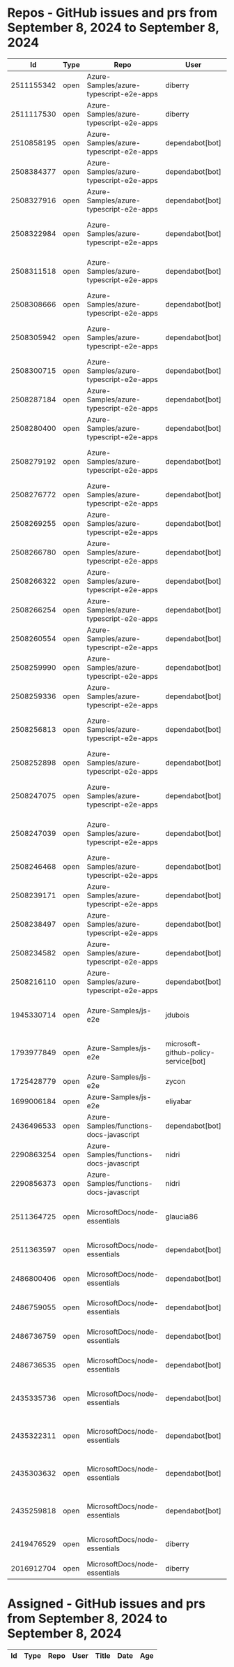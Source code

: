 # Repos - GitHub issues and prs from September 8, 2024 to September 8, 2024
|Id|Type|Repo|User|Title|Date|Age|
|--|--|--|--|--|--|--|
|2511155342|open|Azure-Samples/azure-typescript-e2e-apps|diberry| [Samples browser](https://api.github.com/repos/Azure-Samples/azure-typescript-e2e-apps/issues/702)|2024-09-06T20:33:08Z|2|
|2511117530|open|Azure-Samples/azure-typescript-e2e-apps|diberry| [Remove cli-openai](https://api.github.com/repos/Azure-Samples/azure-typescript-e2e-apps/issues/701)|2024-09-06T20:04:06Z|2|
|2510858195|open|Azure-Samples/azure-typescript-e2e-apps|dependabot[bot]| [Bump debug from 2.6.9 to 4.3.7 in /e2e-expressjs-default](https://api.github.com/repos/Azure-Samples/azure-typescript-e2e-apps/issues/700)|2024-09-06T17:02:58Z|2|
|2508384377|open|Azure-Samples/azure-typescript-e2e-apps|dependabot[bot]| [Bump @types/node from 18.19.50 to 22.5.4 in /api-functions-v4-triggers](https://api.github.com/repos/Azure-Samples/azure-typescript-e2e-apps/issues/699)|2024-09-05T17:43:04Z|3|
|2508327916|open|Azure-Samples/azure-typescript-e2e-apps|dependabot[bot]| [Bump @types/node from 20.16.5 to 22.5.4 in /quickstarts/service-bus/ts](https://api.github.com/repos/Azure-Samples/azure-typescript-e2e-apps/issues/698)|2024-09-05T17:10:12Z|3|
|2508322984|open|Azure-Samples/azure-typescript-e2e-apps|dependabot[bot]| [Bump @types/node from 16.18.108 to 22.5.4 in /api-functions-v4-cosmos-db-no-sql](https://api.github.com/repos/Azure-Samples/azure-typescript-e2e-apps/issues/697)|2024-09-05T17:07:16Z|3|
|2508311518|open|Azure-Samples/azure-typescript-e2e-apps|dependabot[bot]| [Bump @types/node from 20.16.5 to 22.5.4 in /quickstarts/azure-openai-assistants/ts](https://api.github.com/repos/Azure-Samples/azure-typescript-e2e-apps/issues/696)|2024-09-05T17:00:55Z|3|
|2508308666|open|Azure-Samples/azure-typescript-e2e-apps|dependabot[bot]| [Bump @types/node from 18.19.50 to 22.5.4 in /api-expressjs-openapi-azuresql](https://api.github.com/repos/Azure-Samples/azure-typescript-e2e-apps/issues/695)|2024-09-05T16:59:26Z|3|
|2508305942|open|Azure-Samples/azure-typescript-e2e-apps|dependabot[bot]| [Bump @types/node from 18.15.10 to 22.5.4 in /api-functions-v4-azure-resource-management](https://api.github.com/repos/Azure-Samples/azure-typescript-e2e-apps/issues/694)|2024-09-05T16:57:54Z|3|
|2508300715|open|Azure-Samples/azure-typescript-e2e-apps|dependabot[bot]| [Bump @types/node from 18.19.50 to 22.5.4 in /api-functions-v4](https://api.github.com/repos/Azure-Samples/azure-typescript-e2e-apps/issues/693)|2024-09-05T16:55:01Z|3|
|2508287184|open|Azure-Samples/azure-typescript-e2e-apps|dependabot[bot]| [Bump @types/node from 20.16.5 to 22.5.4](https://api.github.com/repos/Azure-Samples/azure-typescript-e2e-apps/issues/692)|2024-09-05T16:48:27Z|3|
|2508280400|open|Azure-Samples/azure-typescript-e2e-apps|dependabot[bot]| [Bump @types/node from 16.18.108 to 22.5.4 in /api-functions-v3](https://api.github.com/repos/Azure-Samples/azure-typescript-e2e-apps/issues/691)|2024-09-05T16:44:30Z|3|
|2508279192|open|Azure-Samples/azure-typescript-e2e-apps|dependabot[bot]| [Bump @types/node from 18.19.50 to 22.5.4 in /api-function-v4-mongodb-mongo](https://api.github.com/repos/Azure-Samples/azure-typescript-e2e-apps/issues/690)|2024-09-05T16:43:47Z|3|
|2508276772|open|Azure-Samples/azure-typescript-e2e-apps|dependabot[bot]| [Bump @types/node from 20.16.5 to 22.5.4 in /sdk-azure-openai](https://api.github.com/repos/Azure-Samples/azure-typescript-e2e-apps/issues/689)|2024-09-05T16:42:26Z|3|
|2508269255|open|Azure-Samples/azure-typescript-e2e-apps|dependabot[bot]| [Bump @types/node from 18.19.50 to 22.5.4 in /app-react-vite](https://api.github.com/repos/Azure-Samples/azure-typescript-e2e-apps/issues/688)|2024-09-05T16:38:25Z|3|
|2508266780|open|Azure-Samples/azure-typescript-e2e-apps|dependabot[bot]| [Bump @types/node from 20.16.5 to 22.5.4 in /lib-azure-sql](https://api.github.com/repos/Azure-Samples/azure-typescript-e2e-apps/issues/687)|2024-09-05T16:37:14Z|3|
|2508266322|open|Azure-Samples/azure-typescript-e2e-apps|dependabot[bot]| [Bump @types/node from 18.19.50 to 22.5.4 in /api-inmemory](https://api.github.com/repos/Azure-Samples/azure-typescript-e2e-apps/issues/686)|2024-09-05T16:36:58Z|3|
|2508266254|open|Azure-Samples/azure-typescript-e2e-apps|dependabot[bot]| [Bump @types/node from 18.19.50 to 22.5.4 in /api-functions-v4-upload-file](https://api.github.com/repos/Azure-Samples/azure-typescript-e2e-apps/issues/685)|2024-09-05T16:36:56Z|3|
|2508260554|open|Azure-Samples/azure-typescript-e2e-apps|dependabot[bot]| [Bump @types/node from 20.16.5 to 22.5.4 in /lib-util](https://api.github.com/repos/Azure-Samples/azure-typescript-e2e-apps/issues/684)|2024-09-05T16:33:47Z|3|
|2508259990|open|Azure-Samples/azure-typescript-e2e-apps|dependabot[bot]| [Bump @types/node from 20.16.5 to 22.5.4 in /lib-openai](https://api.github.com/repos/Azure-Samples/azure-typescript-e2e-apps/issues/683)|2024-09-05T16:33:27Z|3|
|2508259336|open|Azure-Samples/azure-typescript-e2e-apps|dependabot[bot]| [Bump @types/node from 16.18.108 to 22.5.4 in /api-functions-v3-mongoose](https://api.github.com/repos/Azure-Samples/azure-typescript-e2e-apps/issues/682)|2024-09-05T16:33:12Z|3|
|2508256813|open|Azure-Samples/azure-typescript-e2e-apps|dependabot[bot]| [Bump @types/node from 18.16.19 to 22.5.4 in /api-functions-v4-typescript-original](https://api.github.com/repos/Azure-Samples/azure-typescript-e2e-apps/issues/681)|2024-09-05T16:31:48Z|3|
|2508252898|open|Azure-Samples/azure-typescript-e2e-apps|dependabot[bot]| [Bump @types/node from 14.18.63 to 22.5.4 in /api-functions-v3-upload-file](https://api.github.com/repos/Azure-Samples/azure-typescript-e2e-apps/issues/680)|2024-09-05T16:29:38Z|3|
|2508247075|open|Azure-Samples/azure-typescript-e2e-apps|dependabot[bot]| [Bump @types/node from 18.19.50 to 22.5.4 in /api-functions-v4-upload-file-by-trigger](https://api.github.com/repos/Azure-Samples/azure-typescript-e2e-apps/issues/679)|2024-09-05T16:27:39Z|3|
|2508247039|open|Azure-Samples/azure-typescript-e2e-apps|dependabot[bot]| [Bump @types/node from 18.19.50 to 22.5.4 in /api-expressjs-openapi-inmemory](https://api.github.com/repos/Azure-Samples/azure-typescript-e2e-apps/issues/678)|2024-09-05T16:27:38Z|3|
|2508246468|open|Azure-Samples/azure-typescript-e2e-apps|dependabot[bot]| [Bump @types/node from 20.16.5 to 22.5.4 in /lib-storage](https://api.github.com/repos/Azure-Samples/azure-typescript-e2e-apps/issues/677)|2024-09-05T16:27:19Z|3|
|2508239171|open|Azure-Samples/azure-typescript-e2e-apps|dependabot[bot]| [Bump @types/node from 16.18.108 to 22.5.4 in /api-functions-v4-mongoose](https://api.github.com/repos/Azure-Samples/azure-typescript-e2e-apps/issues/676)|2024-09-05T16:23:46Z|3|
|2508238497|open|Azure-Samples/azure-typescript-e2e-apps|dependabot[bot]| [Bump @types/node from 20.16.5 to 22.5.4 in /lib](https://api.github.com/repos/Azure-Samples/azure-typescript-e2e-apps/issues/675)|2024-09-05T16:23:24Z|3|
|2508234582|open|Azure-Samples/azure-typescript-e2e-apps|dependabot[bot]| [Bump @types/node from 18.19.50 to 22.5.4 in /api](https://api.github.com/repos/Azure-Samples/azure-typescript-e2e-apps/issues/674)|2024-09-05T16:21:13Z|3|
|2508216110|open|Azure-Samples/azure-typescript-e2e-apps|dependabot[bot]| [Bump @types/node from 18.19.50 to 22.5.4 in /app-react-vite-openai-chat](https://api.github.com/repos/Azure-Samples/azure-typescript-e2e-apps/issues/673)|2024-09-05T16:12:49Z|3|
|1945330714|open|Azure-Samples/js-e2e|jdubois| [This repo doesn't meet the "durable ownership minimums" for Microsoft compliance](https://api.github.com/repos/Azure-Samples/js-e2e/issues/55)|2023-10-16T14:19:48Z|328|
|1793977849|open|Azure-Samples/js-e2e|microsoft-github-policy-service[bot]| [FabricBot: Onboarding to GitOps.ResourceManagement because of FabricBot decommissioning](https://api.github.com/repos/Azure-Samples/js-e2e/issues/54)|2023-07-07T18:01:49Z|429|
|1725428779|open|Azure-Samples/js-e2e|zycon| [Method changed to beginStart](https://api.github.com/repos/Azure-Samples/js-e2e/issues/53)|2023-05-25T09:20:31Z|472|
|1699006184|open|Azure-Samples/js-e2e|eliyabar| [Update create-vm.js](https://api.github.com/repos/Azure-Samples/js-e2e/issues/52)|2023-05-07T10:47:32Z|490|
|2436496533|open|Azure-Samples/functions-docs-javascript|dependabot[bot]| [Bump fast-xml-parser from 4.3.6 to 4.4.1 in /setup/storage-table-setup](https://api.github.com/repos/Azure-Samples/functions-docs-javascript/issues/10)|2024-07-29T22:27:36Z|41|
|2290863254|open|Azure-Samples/functions-docs-javascript|nidri| [Update README.md to update references to http triggers](https://api.github.com/repos/Azure-Samples/functions-docs-javascript/issues/9)|2024-05-11T11:56:21Z|120|
|2290856373|open|Azure-Samples/functions-docs-javascript|nidri| [Update httpTriggerRoute.js to use 'context' instead of 'console' for …](https://api.github.com/repos/Azure-Samples/functions-docs-javascript/issues/8)|2024-05-11T11:47:20Z|120|
|2511364725|open|MicrosoftDocs/node-essentials|glaucia86| [Fix code scanning alert - Polynomial regular expression used on uncontrolled data](https://api.github.com/repos/MicrosoftDocs/node-essentials/issues/175)|2024-09-07T01:21:04Z|1|
|2511363597|open|MicrosoftDocs/node-essentials|dependabot[bot]| [chore(deps-dev): bump eslint from 8.57.0 to 9.10.0 in /nodejs-http](https://api.github.com/repos/MicrosoftDocs/node-essentials/issues/174)|2024-09-07T01:17:58Z|1|
|2486800406|open|MicrosoftDocs/node-essentials|dependabot[bot]| [chore(deps-dev): bump eslint from 8.57.0 to 9.9.1 in /nodejs-intro](https://api.github.com/repos/MicrosoftDocs/node-essentials/issues/170)|2024-08-26T12:54:28Z|13|
|2486759055|open|MicrosoftDocs/node-essentials|dependabot[bot]| [chore(deps-dev): bump eslint from 9.6.0 to 9.9.1 in /nodejs-debug](https://api.github.com/repos/MicrosoftDocs/node-essentials/issues/169)|2024-08-26T12:34:53Z|13|
|2486736759|open|MicrosoftDocs/node-essentials|dependabot[bot]| [chore(deps-dev): bump husky from 9.0.10 to 9.1.5 in /nodejs-files](https://api.github.com/repos/MicrosoftDocs/node-essentials/issues/168)|2024-08-26T12:24:39Z|13|
|2486736535|open|MicrosoftDocs/node-essentials|dependabot[bot]| [chore(deps-dev): bump eslint from 8.57.0 to 9.9.1 in /nodejs-files](https://api.github.com/repos/MicrosoftDocs/node-essentials/issues/167)|2024-08-26T12:24:33Z|13|
|2435335736|open|MicrosoftDocs/node-essentials|dependabot[bot]| [chore(deps-dev): bump @babel/eslint-parser from 7.24.1 to 7.25.1 in /nodejs-files](https://api.github.com/repos/MicrosoftDocs/node-essentials/issues/154)|2024-07-29T12:51:44Z|41|
|2435322311|open|MicrosoftDocs/node-essentials|dependabot[bot]| [chore(deps-dev): bump @babel/eslint-parser from 7.24.1 to 7.25.1 in /nodejs-intro](https://api.github.com/repos/MicrosoftDocs/node-essentials/issues/152)|2024-07-29T12:45:22Z|41|
|2435303632|open|MicrosoftDocs/node-essentials|dependabot[bot]| [chore(deps-dev): bump @babel/eslint-parser from 7.24.1 to 7.25.1 in /nodejs-debug](https://api.github.com/repos/MicrosoftDocs/node-essentials/issues/150)|2024-07-29T12:36:24Z|41|
|2435259818|open|MicrosoftDocs/node-essentials|dependabot[bot]| [chore(deps-dev): bump @babel/eslint-parser from 7.24.1 to 7.25.1 in /nodejs-http](https://api.github.com/repos/MicrosoftDocs/node-essentials/issues/147)|2024-07-29T12:16:13Z|41|
|2419476529|open|MicrosoftDocs/node-essentials|diberry| [Dependencies module - updates based on security work.](https://api.github.com/repos/MicrosoftDocs/node-essentials/issues/144)|2024-07-19T17:31:36Z|51|
|2016912704|open|MicrosoftDocs/node-essentials|diberry| [Best practice for updates](https://api.github.com/repos/MicrosoftDocs/node-essentials/issues/47)|2023-11-29T15:58:58Z|284|
# Assigned - GitHub issues and prs from September 8, 2024 to September 8, 2024
|Id|Type|Repo|User|Title|Date|Age|
|--|--|--|--|--|--|--|

